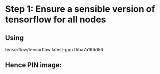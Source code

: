 # Step 1: Ensure a sensible version of tensorflow for all nodes

## Using
tensorflow/tensorflow   latest-gpu   f5ba7a196d56
## Hence PIN image:
